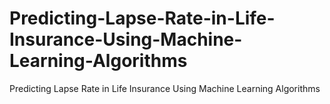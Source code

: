 # Predicting-Lapse-Rate-in-Life-Insurance-Using-Machine-Learning-Algorithms
Predicting Lapse Rate in Life Insurance Using Machine Learning Algorithms
